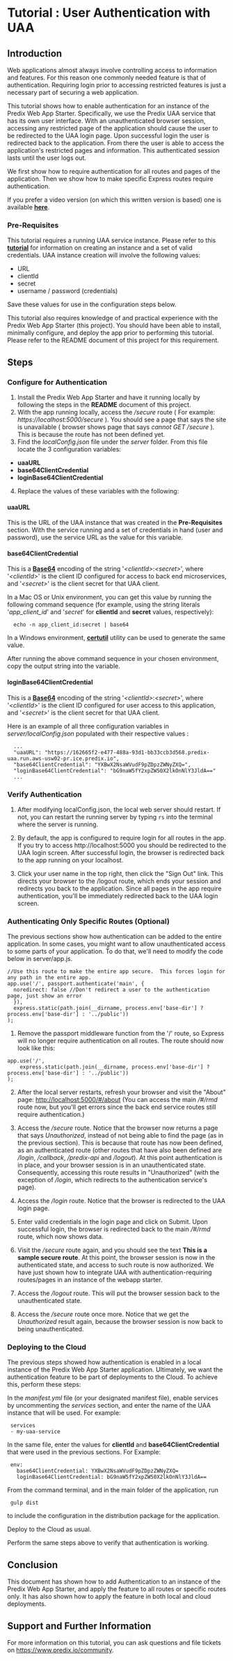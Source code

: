 # Tutorial : User Authentication with UAA

## Introduction
Web applications almost always involve controlling access to information and features.  For this reason one commonly needed feature is that of authentication.  Requiring login prior to accessing restricted features is just a necessary part of securing a web application.

This tutorial shows how to enable authentication for an instance of the Predix Web App Starter.  Specifically, we use the Predix UAA service that has its own user interface.  With an unauthenticated browser session, accessing any restricted page of the application should cause the user to be redirected to the UAA login page.  Upon successful login the user is redirected back to the application.  From there the user is able to access the application's restricted pages and information.  This authenticated session lasts until the user logs out.  

We first show how to require authentication for all routes and pages of the application. Then we show how to make specific Express routes require authentication.

If you prefer a video version (on which this written version is based) one is available [**here**](https://youtu.be/AiJ2IFJoTHg?list=PLibNgo_CBeuujvRV26_uLTksm1ezh7oGd).

### Pre-Requisites
This tutorial requires a running UAA service instance.  Please refer to this [**tutorial**](https://www.predix.io/resources/tutorials/tutorial-details.html?tutorial_id=1544&tag=1605&journey=Build%20a%20basic%20application&resources=1580,1569,1523,1544,1547,1549,1556,1553,1570) for information on creating an instance and a set of valid credentials.  UAA instance creation will involve the following values:

- URL
- clientId
- secret
- username / password (credentials) 
    
Save these values for use in the configuration steps below.

This tutorial also requires knowledge of and practical experience with the Predix Web App Starter (this project).  You should have been able to install, minimally configure, and deploy the app prior to performing this tutorial.  Please refer to the README document of this project for this requirement.

## Steps
### Configure for Authentication
1. Install the Predix Web App Starter and have it running locally by following the steps in the **README** document of this project.
2. With the app running locally, access the */secure* route ( For example: *https://localhost:5000/secure* ).  You should see a page that says the site is unavailable ( browser shows page that says *cannot GET /secure* ).  This is because the route has not been defined yet.
3. Find the *localConfig.json* file under the *server* folder.  From this file locate the 3 configuration variables:
  - **uaaURL**
  - **base64ClientCredential**
  - **loginBase64ClientCredential**
4. Replace the values of these variables with the following:

  #### uaaURL
  This is the URL of the UAA instance that was created in the **Pre-Requisites** section.  With the service running and a set of credentials in hand (user and password), use the service URL as the value for this variable.

  #### base64ClientCredential
  This is a [**Base64**](https://en.wikipedia.org/wiki/Base64) encoding of the string '*\<clientId\>*:*\<secret\>*', where '*\<clientId\>*' is the client ID configured for access to back end microservices, and '*\<secret\>*' is the client secret for that UAA client.  

  In a Mac OS or Unix environment, you can get this value by running the following command sequence (for example, using the string literals '*app_client_id*' and '*secret*' for **clientId** and **secret** values, respectively):
  ```
    echo -n app_client_id:secret | base64
  ```
  In a Windows environment, [**certutil**](https://technet.microsoft.com/en-us/library/cc732443\(v=ws.11\).aspx) utility can be used to generate the same value.

  After running the above command sequence in your chosen environment, copy the output string into the variable.

  #### loginBase64ClientCredential
  This is a [**Base64**](https://en.wikipedia.org/wiki/Base64) encoding of the string '*\<clientId\>*:*\<secret\>*', where '*\<clientId\>*' is the client ID configured for user access to this application, and '*\<secret\>*' is the client secret for that UAA client. 

  Here is an example of all three configuration variables in *server/localConfig.json* populated with their respective values :

  ```
    ...
    "uaaURL": "https://162665f2-e477-488a-93d1-bb33ccb3d568.predix-uaa.run.aws-usw02-pr.ice.predix.io",
    "base64ClientCredential": "YXBwX2NsaWVudF9pZDpzZWNyZXQ=",
    "loginBase64ClientCredential": "bG9naW5fY2xpZW50X2lkOnNlY3JldA=="
    ...
  ```

### Verify Authentication
1. After modifying localConfig.json, the local web server should restart.  If not, you can restart the running server by typing `rs` into the terminal where the server is running.

2. By default, the app is configured to require login for all routes in the app.  If you try to access http://localhost:5000 you should be redirected to the UAA login screen.  After successful login, the browser is redirected back to the app running on your localhost.

3. Click your user name in the top right, then click the "Sign Out" link.  This directs your browser to the /logout route, which ends your session and redirects you back to the application.  Since all pages in the app require authentication, you'll be immediately redirected back to the UAA login screen.

### Authenticating Only Specific Routes (Optional)
The previous sections show how authentication can be added to the entire application.  In some cases, you might want to allow unauthenticated access to some parts of your application.  To do that, we'll need to modify the code below in server/app.js. 

```
//Use this route to make the entire app secure.  This forces login for any path in the entire app.
app.use('/', passport.authenticate('main', {
  noredirect: false //Don't redirect a user to the authentication page, just show an error
  }),
  express.static(path.join(__dirname, process.env['base-dir'] ? process.env['base-dir'] : '../public'))
);
```
1. Remove the passport middleware function from the '/' route, so Express will no longer require authentication on all routes.  The route should now look like this:
```
app.use('/',
    express.static(path.join(__dirname, process.env['base-dir'] ? process.env['base-dir'] : '../public'))
);
```
2. After the local server restarts, refresh your browser and visit the "About" page: [http://localhost:5000/#/about]()  (You can access the main */#/rmd* route now, but you'll get errors since the back end service routes still require authentication.)

3. Access the */secure* route.  Notice that the browser now returns a page that says  *Unauthorized*, instead of not being able to find the page (as in the previous section).  This is because that route has now been defined, as an authenticated route (other routes that have also been defined are */login*, */callback*, */predix-api* and */logout*).  At this point authentication is in place, and your browser session is in an unauthenticated state.  Consequently, accessing this route results in "Unauthorized" (with the exception of */login*, which redirects to the authentication service's page).

4. Access the */login* route.  Notice that the browser is redirected to the UAA login page.

5. Enter valid credentials in the login page and click on Submit.  Upon successful login, the browser is redirected back to the main */#/rmd* route, which now shows data.

6. Visit the */secure* route again, and you should see the text **This is a sample secure route**.  At this point, the browser session is now in the authenticated state, and access to such route is now authorized.  We have just shown how to integrate UAA with authentication-requiring routes/pages in an instance of the webapp starter.

7. Access the */logout* route.  This will put the browser session back to the unauthenticated state.

8. Access the */secure* route once more.  Notice that we get the *Unauthorized* result again, because the browser session is now back to being unauthenticated.  

### Deploying to the Cloud
The previous steps showed how authentication is enabled in a local instance of the Predix Web App Starter application.  Ultimately, we want the authentication feature to be part of deployments to the Cloud.  To achieve this, perform these steps:

In the *manifest.yml* file (or your designated manifest file), enable services by uncommenting the *services* section, and enter the name of the UAA instance that will be used.  For example:

   ```
    services
    - my-uaa-service
   ```

In the same file, enter the values for **clientId** and **base64ClientCredential** that were used in the previous sections.  For Example:

   ```
    env:
      base64ClientCredential: YXBwX2NsaWVudF9pZDpzZWNyZXQ=
      loginBase64ClientCredential: bG9naW5fY2xpZW50X2lkOnNlY3JldA==
   ```

From the command terminal, and in the main folder of the application, run

   ```
    gulp dist
   ```

to include the configuration in the distribution package for the application.  

Deploy to the Cloud as usual.  

Perform the same steps above to verify that authentication is working.

## Conclusion

This document has shown how to add Authentication to an instance of the Predix Web App Starter, and apply the feature to all routes or specific routes only.  It has also shown how to apply the feature in both local and cloud deployments.

## Support and Further Information

For more information on this tutorial, you can ask questions and file tickets on <a href="https://www.predix.io/community" target="_blank">https://www.predix.io/community</a>.

